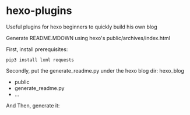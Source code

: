 # hexo-plugins
Useful plugins for hexo beginners to quickly build his own blog 

Generate README.MDOWN using hexo's public/archives/index.html

First, install prerequisites:
```
pip3 install lxml requests
```
Secondly, put the generate_readme.py under the hexo blog dir:
hexo_blog
- public
- generate_readme.py
- ...

And Then, generate it:
```python3 generate_readme.py [your_blog_url]
```

